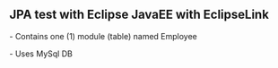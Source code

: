 <h2>JPA test with Eclipse JavaEE with EclipseLink</h2>
<p>- Contains one (1) module (table) named Employee</p>
<p>- Uses MySql DB</p>
